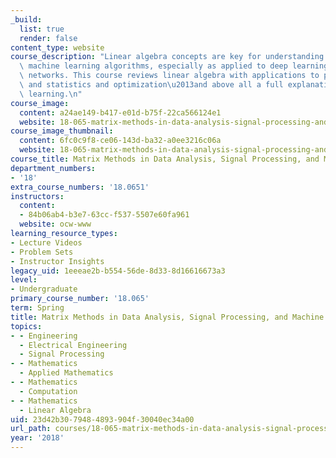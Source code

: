 ```yaml
---
_build:
  list: true
  render: false
content_type: website
course_description: "Linear algebra concepts are key for understanding and creating\
  \ machine learning algorithms, especially as applied to deep learning and neural\
  \ networks. This course reviews linear algebra with applications to probability\
  \ and statistics and optimization\u2013and above all a full explanation of deep\
  \ learning.\n"
course_image:
  content: a24ae149-b417-e01d-b75f-22ca566124e1
  website: 18-065-matrix-methods-in-data-analysis-signal-processing-and-machine-learning-spring-2018
course_image_thumbnail:
  content: 6fc0c9f8-ce06-143d-ba32-a0ee3216c06a
  website: 18-065-matrix-methods-in-data-analysis-signal-processing-and-machine-learning-spring-2018
course_title: Matrix Methods in Data Analysis, Signal Processing, and Machine Learning
department_numbers:
- '18'
extra_course_numbers: '18.0651'
instructors:
  content:
  - 84b06ab4-b3e7-63cc-f537-5507e60fa961
  website: ocw-www
learning_resource_types:
- Lecture Videos
- Problem Sets
- Instructor Insights
legacy_uid: 1eeeae2b-b554-56de-8d33-8d16616673a3
level:
- Undergraduate
primary_course_number: '18.065'
term: Spring
title: Matrix Methods in Data Analysis, Signal Processing, and Machine Learning
topics:
- - Engineering
  - Electrical Engineering
  - Signal Processing
- - Mathematics
  - Applied Mathematics
- - Mathematics
  - Computation
- - Mathematics
  - Linear Algebra
uid: 23d42b30-7948-4893-904f-30040ec34a00
url_path: courses/18-065-matrix-methods-in-data-analysis-signal-processing-and-machine-learning-spring-2018
year: '2018'
---
```

